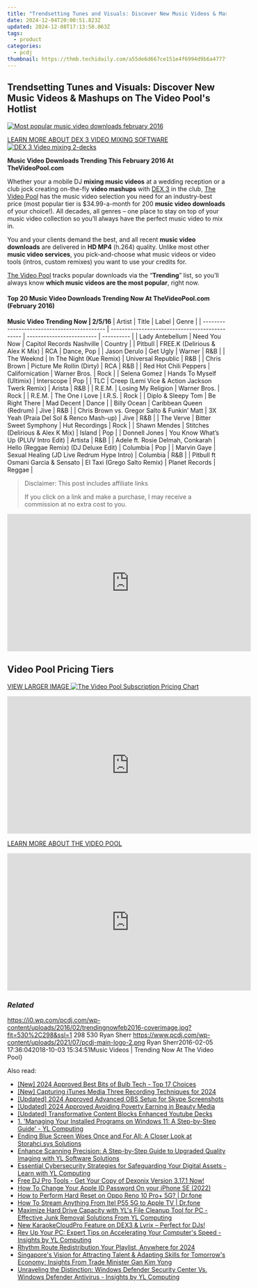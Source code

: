 ```yaml
---
title: "Trendsetting Tunes and Visuals: Discover New Music Videos & Mashups on The Video Pool's Hotlist"
date: 2024-12-04T20:00:51.823Z
updated: 2024-12-08T17:13:50.063Z
tags:
  - product
categories:
  - pcdj
thumbnail: https://thmb.techidaily.com/a55de6d667ce151e4f6994d9b6a4777fce149eccc985ca7253a27ff290bf8c11.jpg
---
```


## Trendsetting Tunes and Visuals: Discover New Music Videos & Mashups on The Video Pool's Hotlist

[![Most popular music video downloads february 2016](https://i0.wp.com/pcdj.com/wp-content/uploads/2016/02/trendingnowfeb2016-coverimage.jpg?resize=530%2C298&ssl=1)](https://i0.wp.com/pcdj.com/wp-content/uploads/2016/02/trendingnowfeb2016-coverimage.jpg?fit=530%2C298&ssl=1 "trending music videos - the video pool 2016")

[LEARN MORE ABOUT DEX 3 VIDEO MIXING SOFTWARE ![DEX 3 Video mixing 2-decks](https://i2.wp.com/pcdj.com/wp-content/uploads/2014/08/dex3-2deckvideomode.jpg?fit=300%2C169&ssl=1 "DEX 3 2-deck video mixing")](https://tools.techidaily.com/pcdj/products/)

**Music Video Downloads Trending This February 2016 At TheVideoPool.com** 

Whether your a mobile DJ **mixing music videos** at a wedding reception or a club jock creating on-the-fly **video mashups** with [DEX 3](https://tools.techidaily.com/pcdj/products/) in the club, [The Video Pool](https://tools.techidaily.com/pcdj/products/) has the music video selection you need for an industry-best price (most popular tier is $34.99-a-month for 200 **music video downloads** of your choice!). All decades, all genres – one place to stay on top of your music video collection so you’ll always have the perfect music video to mix in.

You and your clients demand the best, and all recent **music video downloads** are delivered in **HD MP4** (h.264) quality. Unlike most other **music video services**, you pick-and-choose what music videos or video tools (intros, custom remixes) you want to use your credits for.

[The Video Pool](https://tools.techidaily.com/pcdj/products/) tracks popular downloads via the “**Trending**” list, so you’ll always know **which music videos are the most popular**, right now.

#### Top 20 Music Video Downloads Trending Now At TheVideoPool.com (February 2016)

__Music Video Trending Now | 2/5/16__
| Artist                                      | Title                                          | Label                     | Genre      |
| ------------------------------------------- | ---------------------------------------------- | ------------------------- | ---------- |
| Lady Antebellum                             | Need You Now                                   | Capitol Records Nashville | Country    |
| Pitbull                                     | FREE.K (Delirious & Alex K Mix)                | RCA                       | Dance, Pop |
| Jason Derulo                                | Get Ugly                                       | Warner                    | R&B        |
| The Weeknd                                  | In The Night (Kue Remix)                       | Universal Republic        | R&B        |
| Chris Brown                                 | Picture Me Rollin (Dirty)                      | RCA                       | R&B        |
| Red Hot Chili Peppers                       | Californication                                | Warner Bros.              | Rock       |
| Selena Gomez                                | Hands To Myself (Ultimix)                      | Interscope                | Pop        |
| TLC                                         | Creep (Lemi Vice & Action Jackson Twerk Remix) | Arista                    | R&B        |
| R.E.M.                                      | Losing My Religion                             | Warner Bros.              | Rock       |
| R.E.M.                                      | The One I Love                                 | I.R.S.                    | Rock       |
| Diplo & Sleepy Tom                          | Be Right There                                 | Mad Decent                | Dance      |
| Billy Ocean                                 | Caribbean Queen (Redrum)                       | Jive                      | R&B        |
| Chris Brown vs. Gregor Salto & Funkin’ Matt | 3X Yeah (Praia Del Sol & Renco Mash-up)        | Jive                      | R&B        |
| The Verve                                   | Bitter Sweet Symphony                          | Hut Recordings            | Rock       |
| Shawn Mendes                                | Stitches (Delirious & Alex K Mix)              | Island                    | Pop        |
| Donnell Jones                               | You Know What’s Up (PLUV Intro Edit)           | Artista                   | R&B        |
| Adele ft. Rosie Delmah, Conkarah            | Hello (Reggae Remix) (DJ Deluxe Edit)          | Columbia                  | Pop        |
| Marvin Gaye                                 | Sexual Healing (JD Live Redrum Hype Intro)     | Columbia                  | R&B        |
| Pitbull ft Osmani Garcia & Sensato          | El Taxi (Grego Salto Remix)                    | Planet Records            | Reggae     |

>  Disclaimer: This post includes affiliate links
>
>  If you click on a link and make a purchase, I may receive a commission at no extra cost to you.
>

<!-- affiliate ads begin -->
<iframe width="560" height="315" src="https://www.youtube.com/embed/o-sRtqHdEYY?si=NMTMQVxJsUaoguqh" title="YouTube video player" frameborder="0" allow="accelerometer; autoplay; clipboard-write; encrypted-media; gyroscope; picture-in-picture; web-share" referrerpolicy="strict-origin-when-cross-origin" allowfullscreen></iframe>
<!-- affiliate ads end -->

## Video Pool Pricing Tiers

[VIEW LARGER IMAGE ![The Video Pool Subscription Pricing Chart](https://i2.wp.com/pcdj.com/wp-content/uploads/2015/09/pricingchart-thevideopool.jpg?fit=1869%2C406&ssl=1 "The Video Pool Pricing")](https://i2.wp.com/pcdj.com/wp-content/uploads/2015/09/pricingchart-thevideopool.jpg?fit=1030%2C224&ssl=1)

<!-- affiliate ads begin -->
<iframe width="560" height="315" src="https://www.youtube.com/embed/Iz2LYWd8EqI?si=G_3CqFRAmeVPczjj" title="YouTube video player" frameborder="0" allow="accelerometer; autoplay; clipboard-write; encrypted-media; gyroscope; picture-in-picture; web-share" referrerpolicy="strict-origin-when-cross-origin" allowfullscreen></iframe>
<!-- affiliate ads end -->

[LEARN MORE ABOUT THE VIDEO POOL](https://tools.techidaily.com/pcdj/products/)

<!-- affiliate ads begin -->
<iframe width="560" height="315" src="https://www.youtube.com/embed/gSKkJrJ57EA?si=WDOmInPE9EgQa_tB" title="YouTube video player" frameborder="0" allow="accelerometer; autoplay; clipboard-write; encrypted-media; gyroscope; picture-in-picture; web-share" referrerpolicy="strict-origin-when-cross-origin" allowfullscreen></iframe>
<!-- affiliate ads end -->

### _Related_

https://i0.wp.com/pcdj.com/wp-content/uploads/2016/02/trendingnowfeb2016-coverimage.jpg?fit=530%2C298&ssl=1 298 530 Ryan Sherr https://www.pcdj.com/wp-content/uploads/2021/07/pcdj-main-logo-2.png Ryan Sherr2016-02-05 17:36:042018-10-03 15:34:51Music Videos | Trending Now At The Video Pool}

<ins class="adsbygoogle"
     style="display:block"
     data-ad-format="autorelaxed"
     data-ad-client="ca-pub-7571918770474297"
     data-ad-slot="1223367746"></ins>

<ins class="adsbygoogle"
     style="display:block"
     data-ad-client="ca-pub-7571918770474297"
     data-ad-slot="8358498916"
     data-ad-format="auto"
     data-full-width-responsive="true"></ins>

<span class="atpl-alsoreadstyle">Also read:</span>
<div><ul>
<li><a href="https://facebook-record-videos.techidaily.com/new-2024-approved-best-bits-of-bulb-tech-top-17-choices/"><u>[New] 2024 Approved Best Bits of Bulb Tech - Top 17 Choices</u></a></li>
<li><a href="https://screen-mirroring-recording.techidaily.com/new-capturing-itunes-media-three-recording-techniques-for-2024/"><u>[New] Capturing iTunes Media Three Recording Techniques for 2024</u></a></li>
<li><a href="https://video-capture.techidaily.com/updated-2024-approved-advanced-obs-setup-for-skype-screenshots/"><u>[Updated] 2024 Approved Advanced OBS Setup for Skype Screenshots</u></a></li>
<li><a href="https://facebook-video-footage.techidaily.com/updated-2024-approved-avoiding-poverty-earning-in-beauty-media/"><u>[Updated] 2024 Approved Avoiding Poverty Earning in Beauty Media</u></a></li>
<li><a href="https://youtube-docs.techidaily.com/ed-transformative-content-blocks-enhanced-youtube-decks/"><u>[Updated] Transformative Content Blocks Enhanced Youtube Decks</u></a></li>
<li><a href="https://win-exclusive.techidaily.com/1-managing-your-installed-programs-on-windows-11-a-step-by-step-guide-yl-computing/"><u>1. 'Managing Your Installed Programs on Windows 11: A Step-by-Step Guide' - YL Computing</u></a></li>
<li><a href="https://blue-screen-error.techidaily.com/ending-blue-screen-woes-once-and-for-all-a-closer-look-at-storahcisys-solutions/"><u>Ending Blue Screen Woes Once and For All: A Closer Look at Storahci.sys Solutions</u></a></li>
<li><a href="https://win-exclusive.techidaily.com/enhance-scanning-precision-a-step-by-step-guide-to-upgraded-quality-imaging-with-yl-software-solutions/"><u>Enhance Scanning Precision: A Step-by-Step Guide to Upgraded Quality Imaging with YL Software Solutions</u></a></li>
<li><a href="https://win-exclusive.techidaily.com/essential-cybersecurity-strategies-for-safeguarding-your-digital-assets-learn-with-yl-computing/"><u>Essential Cybersecurity Strategies for Safeguarding Your Digital Assets - Learn with YL Computing</u></a></li>
<li><a href="https://win-exclusive.techidaily.com/free-dj-pro-tools-get-your-copy-of-dexonix-version-3171-now/"><u>Free DJ Pro Tools - Get Your Copy of Dexonix Version 3.17.1 Now!</u></a></li>
<li><a href="https://ios-unlock.techidaily.com/how-to-change-your-apple-id-password-on-your-iphone-se-2022-by-drfone-ios/"><u>How To Change Your Apple ID Password On your iPhone SE (2022)</u></a></li>
<li><a href="https://techidaily.com/how-to-perform-hard-reset-on-oppo-reno-10-proplus-5g-drfone-by-drfone-reset-android-reset-android/"><u>How to Perform Hard Reset on Oppo Reno 10 Pro+ 5G? | Dr.fone</u></a></li>
<li><a href="https://screen-mirror.techidaily.com/how-to-stream-anything-from-itel-p55-5g-to-apple-tv-drfone-by-drfone-android/"><u>How To Stream Anything From Itel P55 5G to Apple TV | Dr.fone</u></a></li>
<li><a href="https://win-exclusive.techidaily.com/maximize-hard-drive-capacity-with-yls-file-cleanup-tool-for-pc-effective-junk-removal-solutions-from-yl-computing/"><u>Maximize Hard Drive Capacity with YL's File Cleanup Tool for PC - Effective Junk Removal Solutions From YL Computing</u></a></li>
<li><a href="https://win-exclusive.techidaily.com/new-karaokecloudpro-feature-on-dex3-and-lyrix-perfect-for-djs/"><u>New KaraokeCloudPro Feature on DEX3 & Lyrix – Perfect for DJs!</u></a></li>
<li><a href="https://win-exclusive.techidaily.com/rev-up-your-pc-expert-tips-on-accelerating-your-computers-speed-insights-by-yl-computing/"><u>Rev Up Your PC: Expert Tips on Accelerating Your Computer's Speed - Insights by YL Computing</u></a></li>
<li><a href="https://extra-support.techidaily.com/rhythm-route-redistribution-your-playlist-anywhere-for-2024/"><u>Rhythm Route Redistribution Your Playlist, Anywhere for 2024</u></a></li>
<li><a href="https://win-exclusive.techidaily.com/singapores-vision-for-attracting-talent-and-adapting-skills-for-tomorrows-economy-insights-from-trade-minister-gan-kim-yong/"><u>Singapore's Vision for Attracting Talent & Adapting Skills for Tomorrow's Economy: Insights From Trade Minister Gan Kim Yong</u></a></li>
<li><a href="https://win-exclusive.techidaily.com/unraveling-the-distinction-windows-defender-security-center-vs-windows-defender-antivirus-insights-by-yl-computing/"><u>Unraveling the Distinction: Windows Defender Security Center Vs. Windows Defender Antivirus - Insights by YL Computing</u></a></li>
</ul></div>

